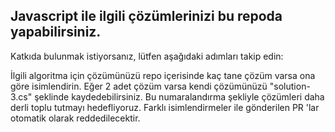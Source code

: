 ## Javascript ile ilgili çözümlerinizi bu repoda yapabilirsiniz.

Katkıda bulunmak istiyorsanız, lütfen aşağıdaki adımları takip edin:

İlgili algoritma için çözümünüzü repo içerisinde kaç tane çözüm varsa ona göre isimlendirin. Eğer 2 adet çözüm varsa kendi çözümünüzü "solution-3.cs" şeklinde kaydedebilirsiniz.
Bu numaralandırma şekliyle çözümleri daha derli toplu tutmayı hedefliyoruz. Farklı isimlendirmeler ile gönderilen PR 'lar otomatik olarak reddedilecektir.
